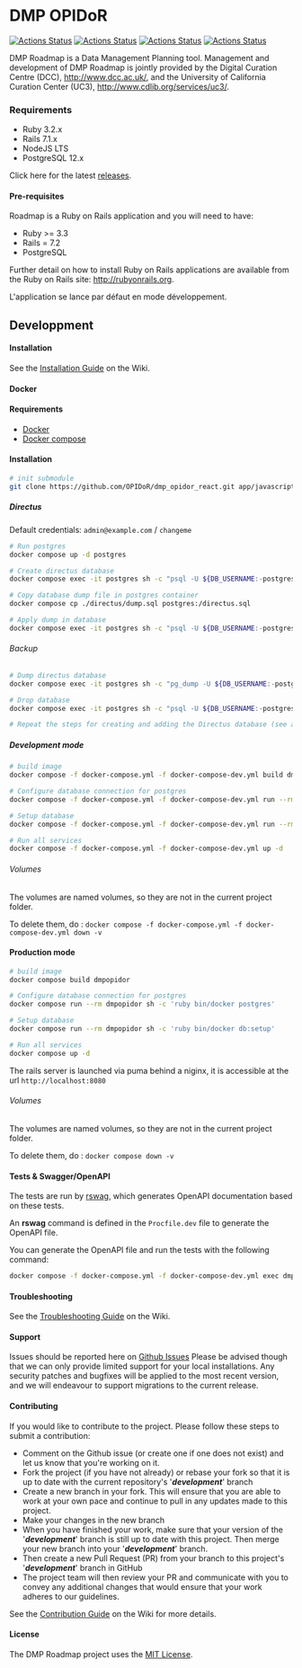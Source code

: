 # DMP OPIDoR

[![Actions Status](https://github.com/DMPRoadmap/roadmap/workflows/Brakeman/badge.svg)](https://github.com/DMPRoadmap/roadmap/actions)
[![Actions Status](https://github.com/DMPRoadmap/roadmap/workflows/Rubocop/badge.svg)](https://github.com/DMPRoadmap/roadmap/actions)
[![Actions Status](https://github.com/DMPRoadmap/roadmap/workflows/ESLint/badge.svg)](https://github.com/DMPRoadmap/roadmap/actions)
[![Actions Status](https://github.com/DMPRoadmap/roadmap/workflows/Tests%20-%20PostgreSQL/badge.svg)](https://github.com/DMPRoadmap/roadmap/actions)

DMP Roadmap is a Data Management Planning tool. Management and development of DMP Roadmap is jointly provided by the Digital Curation Centre (DCC), http://www.dcc.ac.uk/, and the University of California Curation Center (UC3), http://www.cdlib.org/services/uc3/.

### Requirements

- Ruby 3.2.x
- Rails 7.1.x
- NodeJS LTS
- PostgreSQL 12.x

Click here for the latest [releases](https://github.com/DMPRoadmap/roadmap/releases/).

#### Pre-requisites
Roadmap is a Ruby on Rails application and you will need to have:
- Ruby >= 3.3
- Rails = 7.2
- PostgreSQL

Further detail on how to install Ruby on Rails applications are available from the Ruby on Rails site: http://rubyonrails.org.

L'application se lance par défaut en mode développement.

## Developpment

#### Installation
See the [Installation Guide](https://github.com/DMPRoadmap/roadmap/wiki/Installation) on the Wiki.

#### Docker

#### Requirements
- [Docker](https://www.docker.com/)
- [Docker compose](https://docs.docker.com/compose/install/)

#### Installation

```bash
# init submodule
git clone https://github.com/OPIDoR/dmp_opidor_react.git app/javascript/dmp_opidor_react

```

##### Directus

Default credentials: ``admin@example.com`` / ``changeme``

```bash
# Run postgres
docker compose up -d postgres

# Create directus database
docker compose exec -it postgres sh -c "psql -U ${DB_USERNAME:-postgres} -c 'create database ${DIRECTUS_DATABASE:-directus};'"

# Copy database dump file in postgres container
docker compose cp ./directus/dump.sql postgres:/directus.sql

# Apply dump in database
docker compose exec -it postgres sh -c "psql -U ${DB_USERNAME:-postgres} ${DIRECTUS_DATABASE:-directus} < directus.sql"
```

###### Backup

```bash
# Dump directus database
docker compose exec -it postgres sh -c "pg_dump -U ${DB_USERNAME:-postgres} ${DIRECTUS_DATABASE:-directus}" > directus/dump.sql

# Drop database
docker compose exec -it postgres sh -c "psql -U ${DB_USERNAME:-postgres} -c 'drop database ${DIRECTUS_DATABASE:-directus};'"

# Repeat the steps for creating and adding the Directus database (see above)
```

##### Development mode

```bash
# build image
docker compose -f docker-compose.yml -f docker-compose-dev.yml build dmpopidor

# Configure database connection for postgres 
docker compose -f docker-compose.yml -f docker-compose-dev.yml run --rm dmpopidor sh -c 'ruby bin/docker postgres'

# Setup database
docker compose -f docker-compose.yml -f docker-compose-dev.yml run --rm dmpopidor sh -c 'bin/rails db:environment:set RAILS_ENV=development; ruby bin/docker db:setup'

# Run all services
docker compose -f docker-compose.yml -f docker-compose-dev.yml up -d
```

###### Volumes

The volumes are named volumes, so they are not in the current project folder.

To delete them, do : ``docker compose -f docker-compose.yml -f docker-compose-dev.yml down -v``

#### Production mode

```bash
# build image
docker compose build dmpopidor

# Configure database connection for postgres
docker compose run --rm dmpopidor sh -c 'ruby bin/docker postgres'

# Setup database
docker compose run --rm dmpopidor sh -c 'ruby bin/docker db:setup'

# Run all services
docker compose up -d
```

The rails server is launched via puma behind a niginx, it is accessible at the url ``http://localhost:8080``

###### Volumes

The volumes are named volumes, so they are not in the current project folder.

To delete them, do : ``docker compose down -v``

#### Tests & Swagger/OpenAPI
The tests are run by [rswag](https://github.com/rswag/rswag), which generates OpenAPI documentation based on these tests.

An **rswag** command is defined in the ``Procfile.dev`` file to generate the OpenAPI file.

You can generate the OpenAPI file and run the tests with the following command:

```bash
docker compose -f docker-compose.yml -f docker-compose-dev.yml exec dmpopidor sh -c "RAILS_ENV=test rails rswag"
```

#### Troubleshooting
See the [Troubleshooting Guide](https://github.com/DMPRoadmap/roadmap/wiki/Troubleshooting) on the Wiki.

#### Support
Issues should be reported here on [Github Issues](https://github.com/DMPRoadmap/roadmap/issues)
Please be advised though that we can only provide limited support for your local installations.
Any security patches and bugfixes will be applied to the most recent version, and we will endeavour to support migrations to the current release.

#### Contributing
If you would like to contribute to the project. Please follow these steps to submit a contribution:
* Comment on the Github issue (or create one if one does not exist) and let us know that you're working on it.
* Fork the project (if you have not already) or rebase your fork so that it is up to date with the current repository's '_**development**_' branch
* Create a new branch in your fork. This will ensure that you are able to work at your own pace and continue to pull in any updates made to this project.
* Make your changes in the new branch
* When you have finished your work, make sure that your version of the '_**development**_' branch is still up to date with this project. Then merge your new branch into your '_**development**_' branch.
* Then create a new Pull Request (PR) from your branch to this project's '_**development**_' branch in GitHub
* The project team will then review your PR and communicate with you to convey any additional changes that would ensure that your work adheres to our guidelines.

See the [Contribution Guide](https://github.com/DMPRoadmap/roadmap/blob/development/CONTRIBUTING.md) on the Wiki for more details.

#### License
The DMP Roadmap project uses the <a href="./LICENSE.md">MIT License</a>.
